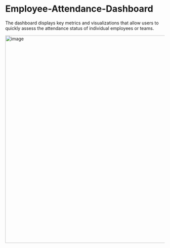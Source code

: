 # Employee-Attendance-Dashboard

The dashboard displays key metrics and visualizations that allow users to quickly assess the attendance status of individual employees or teams. 


<img width="655" alt="image" src="https://github.com/Rakesh637/Employee-Attendance-Dashboard/assets/60855144/b622a5c3-9f88-4738-9c66-ef35b99c0615">


